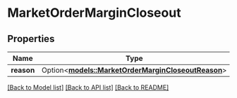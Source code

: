# MarketOrderMarginCloseout

## Properties

Name | Type | Description | Notes
------------ | ------------- | ------------- | -------------
**reason** | Option<[**models::MarketOrderMarginCloseoutReason**](MarketOrderMarginCloseoutReason.md)> |  | [optional]

[[Back to Model list]](../README.md#documentation-for-models) [[Back to API list]](../README.md#documentation-for-api-endpoints) [[Back to README]](../README.md)


